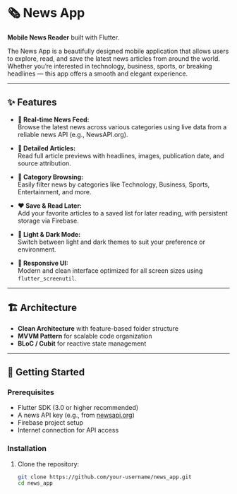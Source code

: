 # 🗞️ News App

**Mobile News Reader** built with Flutter.

The News App is a beautifully designed mobile application that allows users to explore, read, and save the latest news articles from around the world. Whether you’re interested in technology, business, sports, or breaking headlines — this app offers a smooth and elegant experience.

---

## ✨ Features

- **📰 Real-time News Feed:**  
  Browse the latest news across various categories using live data from a reliable news API (e.g., NewsAPI.org).

- **📄 Detailed Articles:**  
  Read full article previews with headlines, images, publication date, and source attribution.

- **📂 Category Browsing:**  
  Easily filter news by categories like Technology, Business, Sports, Entertainment, and more.

- **❤️ Save & Read Later:**  
  Add your favorite articles to a saved list for later reading, with persistent storage via Firebase.

- **🌙 Light & Dark Mode:**  
  Switch between light and dark themes to suit your preference or environment.

- **📱 Responsive UI:**  
  Modern and clean interface optimized for all screen sizes using `flutter_screenutil`.

---

## 🏗 Architecture

- **Clean Architecture** with feature-based folder structure  
- **MVVM Pattern** for scalable code organization  
- **BLoC / Cubit** for reactive state management

---

## 🚀 Getting Started

### Prerequisites

- Flutter SDK (3.0 or higher recommended)
- A news API key (e.g., from [newsapi.org](https://newsapi.org))
- Firebase project setup
- Internet connection for API access

### Installation

1. Clone the repository:

   ```bash
   git clone https://github.com/your-username/news_app.git
   cd news_app
